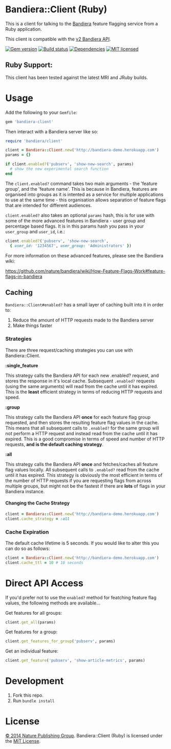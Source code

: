 # Bandiera::Client (Ruby)

This is a client for talking to the [Bandiera][bandiera] feature flagging service from a Ruby application.

This client is compatible with the [v2 Bandiera API][bandiera-api].

[![Gem version][shield-gem]][info-gem]
[![Build status][shield-build]][info-build]
[![Dependencies][shield-dependencies]][info-dependencies]
[![MIT licensed][shield-license]][info-license]

## Ruby Support:

This client has been tested against the latest MRI and JRuby builds.

# Usage

Add the following to your `Gemfile`:

```ruby
gem 'bandiera-client'
```

Then interact with a Bandiera server like so:

```ruby
require 'bandiera/client'

client = Bandiera::Client.new('http://bandiera-demo.herokuapp.com')
params = {}

if client.enabled?('pubserv', 'show-new-search', params)
  # show the new experimental search function
end
```

The `client.enabled?` command takes two main arguments - the 'feature group',
and the 'feature name'.  This is because in Bandiera, features are organised
into groups as it is intented as a service for multiple applications to use at
the same time - this organisation allows separation of feature flags that are
intended for different audiences.

`client.enabled?` also takes an optional `params` hash, this is
for use with some of the more advanced features in Bandiera - user group and percentage based flags.  It is in this params hash you pass in your
`user_group` and `user_id`, i.e.:

```ruby
client.enabled?('pubserv', 'show-new-search',
  { user_id: '1234567', user_group: 'Administrators' })
```

For more information on these advanced features, please see the Bandiera wiki:

https://github.com/nature/bandiera/wiki/How-Feature-Flags-Work#feature-flags-in-bandiera

## Caching

`Bandiera::Client#enabled?` has a small layer of caching built into it in order to:

1. Reduce the amount of HTTP requests made to the Bandiera server
2. Make things faster

### Strategies

There are three request/caching strategies you can use with Bandiera::Client.

**:single_feature**

This strategy calls the Bandiera API for each new .enabled? request, and stores
the response in it's local cache. Subsequent `.enabled?` requests (using the
same arguments) will read from the cache until it has expired.  This is the
**least** efficient strategy in terms of reducing HTTP requests and speed.

**:group**

This strategy calls the Bandiera API **once** for each feature flag group
requested, and then stores the resulting feature flag values in the cache.
This means that all subsequent calls to `.enabled?` for the same group will not
perform a HTTP request and instead read from the cache until it has expired.
This is a good compromise in terms of speed and number of HTTP requests, **and
is the default caching strategy**.

**:all**

This strategy calls the Bandiera API **once** and fetches/caches all feature
flag values locally. All subsequent calls to `.enabled?` read from the cache
until it has expired. This strategy is obviously the most efficient in terms of
the number of HTTP requests if you are requesting flags from across multiple
groups, but might not be the fastest if there are **lots** of flags in your
Bandiera instance.

#### Changing the Cache Strategy

```ruby
client = Bandiera::Client.new('http://bandiera-demo.herokuapp.com')
client.cache_strategy = :all
```

### Cache Expiration

The default cache lifetime is 5 seconds.  If you would like to alter this you
can do so as follows:

```ruby
client = Bandiera::Client.new('http://bandiera-demo.herokuapp.com')
client.cache_ttl = 10 # 10 seconds
```

# Direct API Access

If you'd prefer not to use the `enabled?` method for featching feature flag values, the following methods are available...

Get features for all groups:

```ruby
client.get_all(params)
```

Get features for a group:

```ruby
client.get_features_for_group('pubserv', params)
```

Get an individual feature:

```ruby
client.get_feature('pubserv', 'show-article-metrics', params)
```

# Development

1. Fork this repo.
2. Run `bundle install`

# License

[&copy; 2014 Nature Publishing Group](LICENSE.txt).
Bandiera::Client (Ruby) is licensed under the [MIT License][mit].


[mit]: http://opensource.org/licenses/mit-license.php
[bandiera]: https://github.com/nature/bandiera
[bandiera-api]: https://github.com/nature/bandiera/wiki/API-Documentation
[info-dependencies]: https://gemnasium.com/nature/bandiera-client-node
[info-license]: LICENSE
[info-gem]: https://rubygems.org/gems/bandiera-client
[info-build]: https://travis-ci.org/nature/bandiera-client-ruby
[shield-dependencies]: https://img.shields.io/gemnasium/nature/bandiera-client-ruby.svg
[shield-license]: https://img.shields.io/badge/license-MIT-blue.svg
[shield-gem]: https://img.shields.io/gem/v/bandiera-client.svg
[shield-build]: https://img.shields.io/travis/nature/bandiera-client-ruby/master.svg

